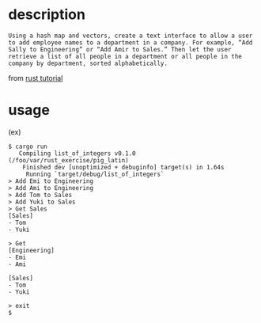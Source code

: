 # description

```
Using a hash map and vectors, create a text interface to allow a user to add employee names to a department in a company. For example, “Add Sally to Engineering” or “Add Amir to Sales.” Then let the user retrieve a list of all people in a department or all people in the company by department, sorted alphabetically.
```
from [rust tutorial](https://doc.rust-lang.org/stable/book/ch08-03-hash-maps.html#summary)

# usage

(ex)
```
$ cargo run
   Compiling list_of_integers v0.1.0 (/foo/var/rust_exercise/pig_latin)
    Finished dev [unoptimized + debuginfo] target(s) in 1.64s
     Running `target/debug/list_of_integers`
> Add Emi to Engineering
> Add Ami to Engineering
> Add Tom to Sales
> Add Yuki to Sales
> Get Sales
[Sales]
- Tom
- Yuki

> Get
[Engineering]
- Emi
- Ami

[Sales]
- Tom
- Yuki

> exit
$
```


